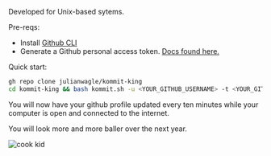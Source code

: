 Developed for Unix-based sytems.

Pre-reqs:

- Install [Github CLI](https://cli.github.com/)
- Generate a Github personal access token. [Docs found here.](https://docs.github.com/en/authentication/keeping-your-account-and-data-secure/creating-a-personal-access-token)

Quick start:

```bash
gh repo clone julianwagle/kommit-king
cd kommit-king && bash kommit.sh -u <YOUR_GITHUB_USERNAME> -t <YOUR_GITHUB_TOKEN>
```

You will now have your github profile updated every ten minutes while your computer is open and connected to the internet.

You will look more and more baller over the next year.

![cook kid](https://media.giphy.com/media/xTiTngBQncyTMceuXK/giphy.gif)
